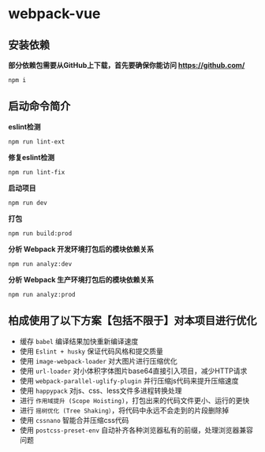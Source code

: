 
# webpack-vue

## 安装依赖
**部分依赖包需要从GitHub上下载，首先要确保你能访问 https://github.com/**
```
npm i
```
## 启动命令简介

 **eslint检测** 
```
npm run lint-ext
```

 **修复eslint检测** 
```
npm run lint-fix
```

**启动项目** 
```
npm run dev
```

 **打包** 
```
npm run build:prod
```

**分析 Webpack 开发环境打包后的模块依赖关系** 
```
npm run analyz:dev
```

**分析 Webpack 生产环境打包后的模块依赖关系** 
```
npm run analyz:prod
```
## 柏成使用了以下方案【包括不限于】对本项目进行优化

- 缓存 `babel` 编译结果加快重新编译速度
- 使用 `Eslint + husky` 保证代码风格和提交质量 
- 使用 `image-webpack-loader` 对大图片进行压缩优化
- 使用 `url-loader` 对小体积字体图片base64直接引入项目，减少HTTP请求
- 使用 `webpack-parallel-uglify-plugin` 并行压缩js代码来提升压缩速度
- 使用 `happypack` 对js、css、less文件多进程转换处理
- 进行 `作用域提升 (Scope Hoisting)`，打包出来的代码文件更小、运行的更快
- 进行 `摇树优化 (Tree Shaking）`，将代码中永远不会走到的片段删除掉
- 使用 `cssnano` 智能合并压缩css代码
- 使用 `postcss-preset-env` 自动补齐各种浏览器私有的前缀，处理浏览器兼容问题




